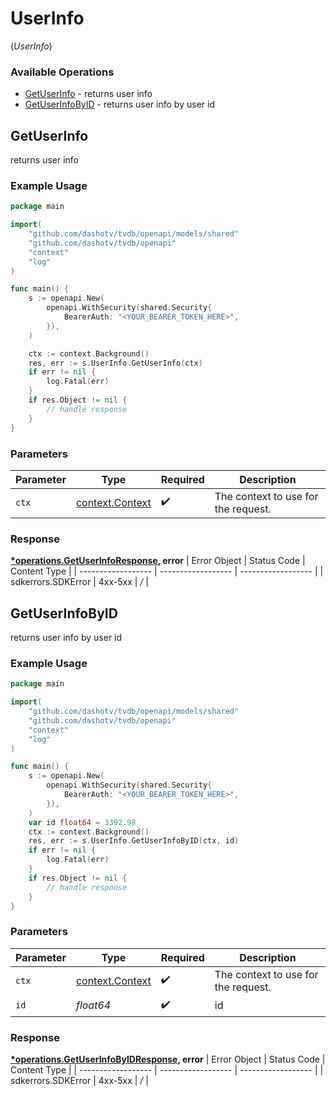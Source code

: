 # UserInfo
(*UserInfo*)

### Available Operations

* [GetUserInfo](#getuserinfo) - returns user info
* [GetUserInfoByID](#getuserinfobyid) - returns user info by user id

## GetUserInfo

returns user info

### Example Usage

```go
package main

import(
	"github.com/dashotv/tvdb/openapi/models/shared"
	"github.com/dashotv/tvdb/openapi"
	"context"
	"log"
)

func main() {
    s := openapi.New(
        openapi.WithSecurity(shared.Security{
            BearerAuth: "<YOUR_BEARER_TOKEN_HERE>",
        }),
    )

    ctx := context.Background()
    res, err := s.UserInfo.GetUserInfo(ctx)
    if err != nil {
        log.Fatal(err)
    }
    if res.Object != nil {
        // handle response
    }
}
```

### Parameters

| Parameter                                             | Type                                                  | Required                                              | Description                                           |
| ----------------------------------------------------- | ----------------------------------------------------- | ----------------------------------------------------- | ----------------------------------------------------- |
| `ctx`                                                 | [context.Context](https://pkg.go.dev/context#Context) | :heavy_check_mark:                                    | The context to use for the request.                   |


### Response

**[*operations.GetUserInfoResponse](../../models/operations/getuserinforesponse.md), error**
| Error Object       | Status Code        | Content Type       |
| ------------------ | ------------------ | ------------------ |
| sdkerrors.SDKError | 4xx-5xx            | */*                |

## GetUserInfoByID

returns user info by user id

### Example Usage

```go
package main

import(
	"github.com/dashotv/tvdb/openapi/models/shared"
	"github.com/dashotv/tvdb/openapi"
	"context"
	"log"
)

func main() {
    s := openapi.New(
        openapi.WithSecurity(shared.Security{
            BearerAuth: "<YOUR_BEARER_TOKEN_HERE>",
        }),
    )
    var id float64 = 3392.98
    ctx := context.Background()
    res, err := s.UserInfo.GetUserInfoByID(ctx, id)
    if err != nil {
        log.Fatal(err)
    }
    if res.Object != nil {
        // handle response
    }
}
```

### Parameters

| Parameter                                             | Type                                                  | Required                                              | Description                                           |
| ----------------------------------------------------- | ----------------------------------------------------- | ----------------------------------------------------- | ----------------------------------------------------- |
| `ctx`                                                 | [context.Context](https://pkg.go.dev/context#Context) | :heavy_check_mark:                                    | The context to use for the request.                   |
| `id`                                                  | *float64*                                             | :heavy_check_mark:                                    | id                                                    |


### Response

**[*operations.GetUserInfoByIDResponse](../../models/operations/getuserinfobyidresponse.md), error**
| Error Object       | Status Code        | Content Type       |
| ------------------ | ------------------ | ------------------ |
| sdkerrors.SDKError | 4xx-5xx            | */*                |
